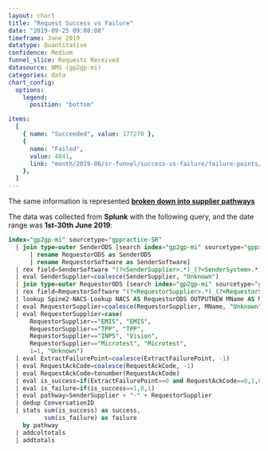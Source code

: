 ```yaml
---
layout: chart
title: "Request Success vs Failure"
date: "2019-09-25 09:08:08"
timeframe: June 2019
datatype: Quantitative
confidence: Medium
funnel_slice: Requests Received
datasource: NMS (gp2gp-mi)
categories: data
chart_config:
  options:
    legend:
      position: "bottom"

items:
  [
    { name: "Succeeded", value: 177270 },
    {
      name: "Failed",
      value: 4841,
      link: "month/2019-06/sr-funnel/success-vs-failure/failure-points/failure-points",
    },
  ]
---
```


The same information is represented **[broken down into supplier pathways](/prm-funnel/month/2019-06/sr-funnel/success-vs-failure/pathways/pathways.html)**

The data was collected from **Splunk** with the following query, and the date range was **1st-30th June 2019**:

```sql
index="gp2gp-mi" sourcetype="gppractice-SR"
  | join type=outer SenderODS [search index="gp2gp-mi" sourcetype="gppractice-HR"
      | rename RequestorODS as SenderODS
      | rename RequestorSoftware as SenderSoftware]
  | rex field=SenderSoftware "(?<SenderSupplier>.*)_(?<SenderSystem>.*)_(?<SenderVersion>.*)"
  | eval SenderSupplier=coalesce(SenderSupplier, "Unknown")
  | join type=outer RequestorODS [search index="gp2gp-mi" sourcetype="gppractice-HR"]
  | rex field=RequestorSoftware "(?<RequestorSupplier>.*)_(?<RequestorSystem>.*)_(?<RequestorVersion>.*)"
  | lookup Spine2-NACS-Lookup NACS AS RequestorODS OUTPUTNEW MName AS MName
  | eval RequestorSupplier=coalesce(RequestorSupplier, MName, "Unknown")
  | eval RequestorSupplier=case(
      RequestorSupplier=="EMIS", "EMIS",
      RequestorSupplier=="TPP", "TPP",
      RequestorSupplier=="INPS", "Vision",
      RequestorSupplier=="Microtest", "Microtest",
      1=1, "Unknown")
  | eval ExtractFailurePoint=coalesce(ExtractFailurePoint, -1)
  | eval RequestAckCode=coalesce(RequestAckCode, -1)
  | eval RequestAckCode=tonumber(RequestAckCode)
  | eval is_success=if(ExtractFailurePoint==0 and RequestAckCode==0,1,0)
  | eval is_failure=if(is_success==1,0,1)
  | eval pathway=SenderSupplier + "-" + RequestorSupplier
  | dedup ConversationID
  | stats sum(is_success) as success,
          sum(is_failure) as failure
    by pathway
  | addcoltotals
  | addtotals
```
